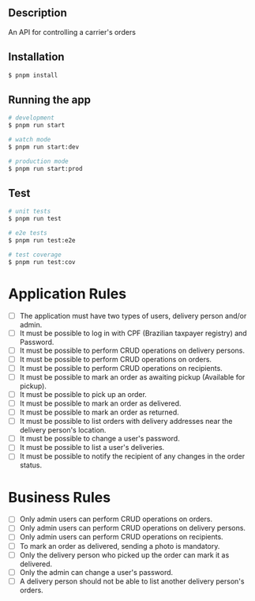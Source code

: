 ## Description

An API for controlling a carrier's orders

## Installation

```bash
$ pnpm install
```

## Running the app

```bash
# development
$ pnpm run start

# watch mode
$ pnpm run start:dev

# production mode
$ pnpm run start:prod
```

## Test

```bash
# unit tests
$ pnpm run test

# e2e tests
$ pnpm run test:e2e

# test coverage
$ pnpm run test:cov
```

# Application Rules

- [ ] The application must have two types of users, delivery person and/or admin.
- [ ] It must be possible to log in with CPF (Brazilian taxpayer registry) and Password.
- [ ] It must be possible to perform CRUD operations on delivery persons.
- [ ] It must be possible to perform CRUD operations on orders.
- [ ] It must be possible to perform CRUD operations on recipients.
- [ ] It must be possible to mark an order as awaiting pickup (Available for pickup).
- [ ] It must be possible to pick up an order.
- [ ] It must be possible to mark an order as delivered.
- [ ] It must be possible to mark an order as returned.
- [ ] It must be possible to list orders with delivery addresses near the delivery person's location.
- [ ] It must be possible to change a user's password.
- [ ] It must be possible to list a user's deliveries.
- [ ] It must be possible to notify the recipient of any changes in the order status.

# Business Rules

- [ ] Only admin users can perform CRUD operations on orders.
- [ ] Only admin users can perform CRUD operations on delivery persons.
- [ ] Only admin users can perform CRUD operations on recipients.
- [ ] To mark an order as delivered, sending a photo is mandatory.
- [ ] Only the delivery person who picked up the order can mark it as delivered.
- [ ] Only the admin can change a user's password.
- [ ] A delivery person should not be able to list another delivery person's orders.
